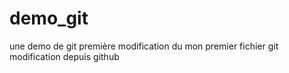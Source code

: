 # demo_git
une demo de git
première modification du mon premier fichier git
modification depuis github
